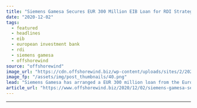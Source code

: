 ```yaml
---
title: "Siemens Gamesa Secures EUR 300 Million EIB Loan for RDI Strategy"
date: "2020-12-02"
tags: 
  - featured
  - headlines
  - eib
  - european investment bank
  - rdi
  - siemens gamesa
  - offshorewind
source: "offshorewind"
image_url: "https://cdn.offshorewind.biz/wp-content/uploads/sites/2/2020/12/02114002/Siemens-Gamesa-Secures-EUR-300-Million-EIB-Loan-for-RDI-Strategy.png"
image_fp: "/assets/img/post_thumbnails/40.png"
lead: "Siemens Gamesa has arranged a EUR 300 million loan from the European Investment Bank"
article_url: "https://www.offshorewind.biz/2020/12/02/siemens-gamesa-secures-eur-300-million-eib-loan-for-rdi-strategy/"
---
```


---
